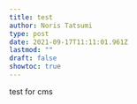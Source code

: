 ```yaml
---
title: test
author: Noris Tatsumi
type: post
date: 2021-09-17T11:11:01.961Z
lastmod: ""
draft: false
showtoc: true
---
```

test for cms
